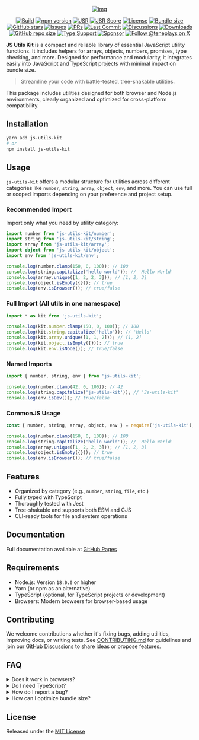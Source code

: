 <div align="center">

[![img](https://capsule-render.vercel.app/api?type=waving&height=300&color=gradient&text=Js%20Utils%20Kit&section=footer&desc=Modular%20JavaScript%20utilities%20with%20type%20support%20for%20strings,%20objects,%20arrays,%20and%20more&descAlign=49&descAlignY=72&animation=fadeIn&textBg=false)](https://github.com/TenEplaysOfficial/js-utils-kit)

[![Build](https://github.com/teneplaysofficial/js-utils-kit/actions/workflows/publish.yml/badge.svg)](https://github.com/TenEplaysOfficial/js-utils-kit)
[![npm version](https://img.shields.io/npm/v/js-utils-kit.svg?style=for-the-badge)](https://www.npmjs.com/package/js-utils-kit)
[![JSR](https://jsr.io/badges/@tene/js-utils-kit)](https://jsr.io/@tene/js-utils-kit)
[![JSR Score](https://jsr.io/badges/@tene/js-utils-kit/score)](https://jsr.io/@tene/js-utils-kit)
[![License](https://img.shields.io/github/license/TenEplaysOfficial/js-utils-kit.svg?style=for-the-badge)](https://github.com/TenEplaysOfficial/js-utils-kit/blob/main/LICENSE)
[![Bundle size](https://img.shields.io/bundlephobia/minzip/js-utils-kit?style=for-the-badge)](https://bundlephobia.com/package/js-utils-kit)
[![GitHub stars](https://img.shields.io/github/stars/TenEplaysOfficial/js-utils-kit?style=for-the-badge)](https://github.com/TenEplaysOfficial/js-utils-kit/stargazers)
[![Issues](https://img.shields.io/github/issues/TenEplaysOfficial/js-utils-kit?style=for-the-badge)](https://github.com/TenEplaysOfficial/js-utils-kit/issues)
[![PRs](https://img.shields.io/github/issues-pr/TenEplaysOfficial/js-utils-kit?style=for-the-badge)](https://github.com/TenEplaysOfficial/js-utils-kit/pulls)
[![Last Commit](https://img.shields.io/github/last-commit/TenEplaysOfficial/js-utils-kit?style=for-the-badge)](https://github.com/TenEplaysOfficial/js-utils-kit/commits)
[![Discussions](https://img.shields.io/github/discussions/TenEplaysOfficial/js-utils-kit?style=for-the-badge)](https://github.com/TenEplaysOfficial/js-utils-kit/discussions)
[![Downloads](https://img.shields.io/npm/dm/js-utils-kit?style=for-the-badge)](https://www.npmjs.com/package/js-utils-kit)
[![GitHub repo size](https://img.shields.io/github/repo-size/TenEplaysOfficial/js-utils-kit?style=for-the-badge)](https://github.com/TenEplaysOfficial/js-utils-kit)
[![Type Support](https://img.shields.io/badge/type-support-blue?style=for-the-badge)](https://github.com/TenEplaysOfficial/js-utils-kit)
[![Sponsor](https://img.shields.io/badge/funding-sponsor-yellow?style=for-the-badge)](https://github.com/sponsors/TenEplaysOfficial)
[![Follow @teneplays on X](https://img.shields.io/badge/follow-@teneplays-fff?logo=x&style=for-the-badge)](https://x.com/teneplays)

</div>

**JS Utils Kit** is a compact and reliable library of essential JavaScript utility functions. It includes helpers for arrays, objects, numbers, promises, type checking, and more. Designed for performance and modularity, it integrates easily into JavaScript and TypeScript projects with minimal impact on bundle size.

> Streamline your code with battle-tested, tree-shakable utilities.

This package includes utilities designed for both browser and Node.js environments, clearly organized and optimized for cross-platform compatibility.

## Installation

```sh
yarn add js-utils-kit
# or
npm install js-utils-kit
```

## Usage

`js-utils-kit` offers a modular structure for utilities across different categories like `number`, `string`, `array`, `object`, `env`, and more. You can use full or scoped imports depending on your preference and project setup.

### Recommended Import

Import only what you need by utility category:

```ts
import number from 'js-utils-kit/number';
import string from 'js-utils-kit/string';
import array from 'js-utils-kit/array';
import object from 'js-utils-kit/object';
import env from 'js-utils-kit/env';

console.log(number.clamp(150, 0, 100)); // 100
console.log(string.capitalize('hello world')); // 'Hello World'
console.log(array.unique([1, 2, 2, 3])); // [1, 2, 3]
console.log(object.isEmpty({})); // true
console.log(env.isBrowser()); // true/false
```

### Full Import (All utils in one namespace)

```ts
import * as kit from 'js-utils-kit';

console.log(kit.number.clamp(150, 0, 100)); // 100
console.log(kit.string.capitalize('hello')); // 'Hello'
console.log(kit.array.unique([1, 1, 2])); // [1, 2]
console.log(kit.object.isEmpty({})); // true
console.log(kit.env.isNode()); // true/false
```

### Named Imports

```ts
import { number, string, env } from 'js-utils-kit';

console.log(number.clamp(42, 0, 100)); // 42
console.log(string.capitalize('js-utils-kit')); // 'Js-utils-kit'
console.log(env.isDev()); // true/false
```

### CommonJS Usage

```js
const { number, string, array, object, env } = require('js-utils-kit');

console.log(number.clamp(150, 0, 100)); // 100
console.log(string.capitalize('hello world')); // 'Hello World'
console.log(array.unique([1, 2, 2, 3])); // [1, 2, 3]
console.log(object.isEmpty({})); // true
console.log(env.isBrowser()); // true/false
```

## Features

- Organized by category (e.g., `number`, `string`, `file`, etc.)
- Fully typed with TypeScript
- Thoroughly tested with Jest
- Tree-shakable and supports both ESM and CJS
- CLI-ready tools for file and system operations

## Documentation

Full documentation available at [GitHub Pages](https://teneplaysofficial.github.io/js-utils-kit/)

## Requirements

- Node.js: Version `18.0.0` or higher
- Yarn (or npm as an alternative)
- TypeScript (optional, for TypeScript projects or development)
- Browsers: Modern browsers for browser-based usage

## Contributing

We welcome contributions whether it's fixing bugs, adding utilities, improving docs, or writing tests. See [CONTRIBUTING.md](./CONTRIBUTING.md) for guidelines and join our [GitHub Discussions](https://github.com/TenEplaysOfficial/js-utils-kit/discussions) to share ideas or propose features.

## FAQ

<details>
<summary>Does it work in browsers?</summary>

Yes, **JS Utils Kit** is compatible with modern browsers and Node.js.

</details>

<details>
<summary>Do I need TypeScript?</summary>

No, the library works in plain JavaScript, but TypeScript users benefit from full type definitions and editor support.

</details>

<details>
<summary>How do I report a bug?</summary>

Open an issue on [GitHub](https://github.com/TenEplaysOfficial/js-utils-kit/issues) or join the [Discussions](https://github.com/TenEplaysOfficial/js-utils-kit/discussions) to ask questions or share feedback.

</details>

<details>
<summary>How can I optimize bundle size?</summary>

Import only what you need:

```ts
import { clamp } from 'js-utils-kit/number';
```

This enables tree-shaking for smaller, optimized bundles.

</details>

## License

Released under the [MIT License](LICENSE)
